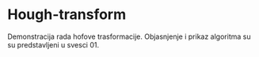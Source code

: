 # Hough-transform
Demonstracija rada hofove trasformacije. Objasnjenje i prikaz algoritma su su predstavljeni u svesci 01.
